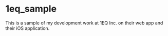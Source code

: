 1eq_sample
==========

This is a sample of my development work at 1EQ Inc. on their web app and their iOS application.

